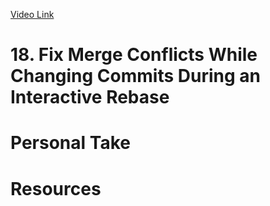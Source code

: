 [Video Link](https://egghead.io/lessons/git-fix-merge-conflicts-while-changing-commits-during-an-interactive-rebase)

# 18. Fix Merge Conflicts While Changing Commits During an Interactive Rebase

# Personal Take

# Resources
